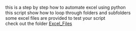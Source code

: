 this is a step by step how to automate excel using python <br/>
this script show how to loop through folders and subfolders <br/>
some excel files are provided to test your script  <br/>
check out the folder <a href="https://github.com/freefunction/automate-excel-using-python/tree/master/Excel_Files" target="_blank">Excel_Files</a> <br/>
